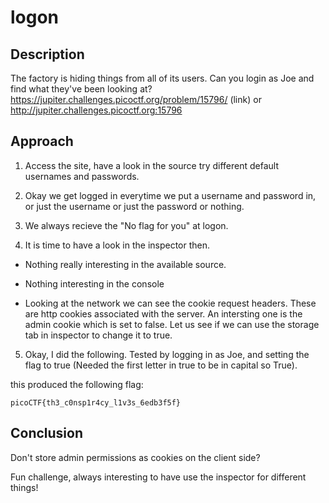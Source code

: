 # logon

## Description
The factory is hiding things from all of its users. Can you login as Joe and find what they've been looking at? https://jupiter.challenges.picoctf.org/problem/15796/ (link) or http://jupiter.challenges.picoctf.org:15796

## Approach

1. Access the site, have a look in the source try different default usernames and passwords.

2. Okay we get logged in everytime we put a username and password in, or just the username or just the password or nothing. 

3. We always recieve the "No flag for you" at logon.

4. It is time to have a look in the inspector then.

* Nothing really interesting in the available source.
* Nothing interesting in the console

* Looking at the network we can see the cookie request headers. These are http cookies associated with the server. An intersting one is the admin cookie which is set to false. Let us see if we can use the storage tab in inspector to change it to true.

5. Okay, I did the following. Tested by logging in as Joe, and setting the flag to true (Needed the first letter in true to be in capital so True).

this produced the following flag: 

```
picoCTF{th3_c0nsp1r4cy_l1v3s_6edb3f5f}
```

## Conclusion
Don't store admin permissions as cookies on the client side? 

Fun challenge, always interesting to have use the inspector for different things!
